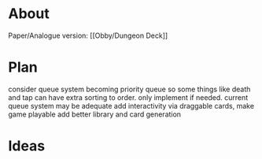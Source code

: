 # About
Paper/Analogue version: [[Obby/Dungeon Deck]]
# Plan
consider queue system becoming priority queue so some things like death and tap can have extra sorting to order. only implement if needed. current queue system may be adequate
add interactivity via draggable cards, make game playable
add better library and card generation
# Ideas